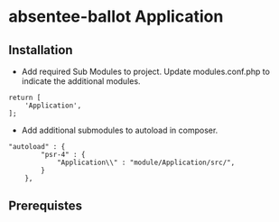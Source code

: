 # absentee-ballot Application

## Installation
- Add required Sub Modules to project.  Update modules.conf.php to indicate the additional modules.

```
return [
	'Application',
];
```

- Add additional submodules to autoload in composer.

```
"autoload" : {
		"psr-4" : {
			"Application\\" : "module/Application/src/",
		}
	},
```

## Prerequistes
